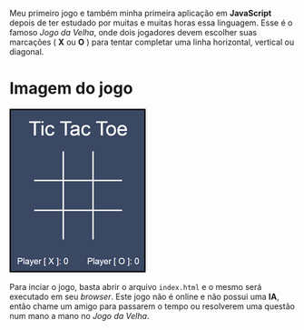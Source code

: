 Meu primeiro jogo e também minha primeira aplicação em **JavaScript** depois de ter 
estudado por muitas e muitas horas essa linguagem. Esse é o famoso *Jogo da Velha*, 
onde dois jogadores devem escolher suas marcações ( **X** ou **O** ) para tentar completar uma 
linha horizontal, vertical ou diagonal.

# Imagem do jogo
![game-preview](game-preview.png)

Para inciar o jogo, basta abrir o arquivo ```index.html``` e o mesmo será executado em seu *browser*.
Este jogo não é online e não possui uma **IA**, então chame um amigo para passarem o tempo
ou resolverem uma questão num mano a mano no *Jogo da Velha*.

